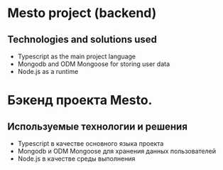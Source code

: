 # Mesto project (backend)

## Technologies and solutions used
- Typescript as the main project language
- Mongodb and ODM Mongoose for storing user data
- Node.js as a runtime

# Бэкенд проекта Mesto.

## Используемые технологии и решения
- Typescript в качестве основного языка проекта
- Mongodb и ODM Mongoose для хранения данных пользователей
- Node.js в качестве среды выполнения
